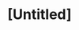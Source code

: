 ---
pid: Ch214
title: "[Untitled]"
location_transcription: 
zipcode: '19123'
outside_phl: 
neighborhood: Northern Liberties,Loft District
age: '23'
age_range: 20-29
instagram: 
image_file_name: Ch_214.jpg
proposal_transcription: I prefer monuments I can engage w/ in Liberty Park
topic: Unknown
topic_summary: '0'
type: Interactive,Park
keywords_other: 
credit: Ian
image_labels: 
twitter: 
facebook: 
permalink: "/monuments/ch214/"
layout: item-page
---